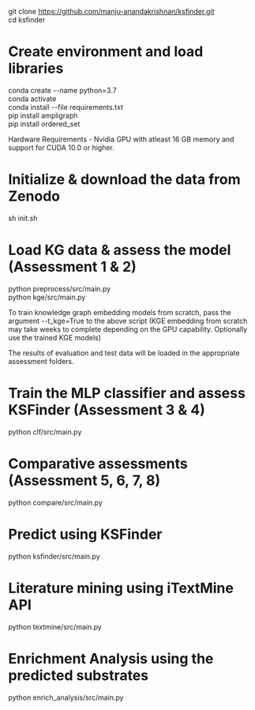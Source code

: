 git clone https://github.com/manju-anandakrishnan/ksfinder.git <br>
cd ksfinder <br>

# Create environment and load libraries
conda create --name <env name> python=3.7 <br>
conda activate <env name> <br>
conda install --file requirements.txt <br>
pip install ampligraph <br>
pip install ordered_set <br>

Hardware Requirements -  Nvidia GPU with atleast 16 GB memory and support for CUDA 10.0 or higher.

# Initialize & download the data from Zenodo
sh init.sh <br>

# Load KG data & assess the model (Assessment 1 & 2)
python preprocess/src/main.py <br>
python kge/src/main.py <br>

To train knowledge graph embedding models from scratch, pass the argument --t_kge=True to the above script (KGE embedding from scratch may take weeks to complete depending on the GPU capability. Optionally use the trained KGE models)

The results of evaluation and test data will be loaded in the appropriate assessment folders.

# Train the MLP classifier and assess KSFinder (Assessment 3 & 4)
python clf/src/main.py <br>

# Comparative assessments (Assessment 5, 6, 7, 8)
python compare/src/main.py <br>

# Predict using KSFinder
python ksfinder/src/main.py <br>

# Literature mining using iTextMine API
python textmine/src/main.py <br>

# Enrichment Analysis using the predicted substrates
python enrich_analysis/src/main.py <br>




